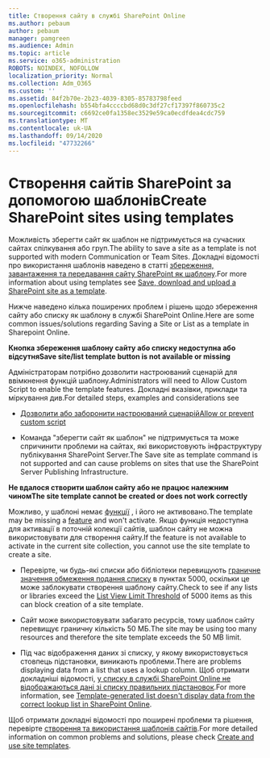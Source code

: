 ```yaml
---
title: Створення сайту в службі SharePoint Online
ms.author: pebaum
author: pebaum
manager: pamgreen
ms.audience: Admin
ms.topic: article
ms.service: o365-administration
ROBOTS: NOINDEX, NOFOLLOW
localization_priority: Normal
ms.collection: Adm_O365
ms.custom: ''
ms.assetid: 84f2b70e-2b23-4039-8305-85783798feed
ms.openlocfilehash: b554bfa4ccccbd68d0c3df27cf17397f860735c2
ms.sourcegitcommit: c6692ce0fa1358ec3529e59ca0ecdfdea4cdc759
ms.translationtype: MT
ms.contentlocale: uk-UA
ms.lasthandoff: 09/14/2020
ms.locfileid: "47732266"
---
```

# <a name="create-sharepoint-sites-using-templates"></a><span data-ttu-id="57d6d-102">Створення сайтів SharePoint за допомогою шаблонів</span><span class="sxs-lookup"><span data-stu-id="57d6d-102">Create SharePoint sites using templates</span></span>

<span data-ttu-id="57d6d-103">Можливість зберегти сайт як шаблон не підтримується на сучасних сайтах спілкування або груп.</span><span class="sxs-lookup"><span data-stu-id="57d6d-103">The ability to save a site as a template is not supported with modern Communication or Team Sites.</span></span> <span data-ttu-id="57d6d-104">Докладні відомості про використання шаблонів наведено в статті [збереження, завантаження та передавання сайту SharePoint як шаблону](https://docs.microsoft.com/sharepoint/dev/general-development/save-download-and-upload-a-sharepoint-site-as-a-template).</span><span class="sxs-lookup"><span data-stu-id="57d6d-104">For more information about using templates see [Save, download and upload a SharePoint site as a template](https://docs.microsoft.com/sharepoint/dev/general-development/save-download-and-upload-a-sharepoint-site-as-a-template).</span></span>

<span data-ttu-id="57d6d-105">Нижче наведено кілька поширених проблем і рішень щодо збереження сайту або списку як шаблону в службі SharePoint Online.</span><span class="sxs-lookup"><span data-stu-id="57d6d-105">Here are some common issues/solutions regarding Saving a Site or List as a template in Sharepoint Online.</span></span> 

<span data-ttu-id="57d6d-106">**Кнопка збереження шаблону сайту або списку недоступна або відсутня**</span><span class="sxs-lookup"><span data-stu-id="57d6d-106">**Save site/list template button is not available or missing**</span></span>

<span data-ttu-id="57d6d-107">Адміністраторам потрібно дозволити настроюваний сценарій для ввімкнення функцій шаблону.</span><span class="sxs-lookup"><span data-stu-id="57d6d-107">Administrators will need to Allow Custom Script to enable the template features.</span></span> <span data-ttu-id="57d6d-108">Докладні вказівки, приклади та міркування див.</span><span class="sxs-lookup"><span data-stu-id="57d6d-108">For detailed steps, examples and considerations see</span></span> 

- [<span data-ttu-id="57d6d-109">Дозволити або заборонити настроюваний сценарій</span><span class="sxs-lookup"><span data-stu-id="57d6d-109">Allow or prevent custom script</span></span>](https://docs.microsoft.com/sharepoint/allow-or-prevent-custom-script)

- <span data-ttu-id="57d6d-110">Команда "зберегти сайт як шаблон" не підтримується та може спричинити проблеми на сайтах, які використовують інфраструктуру публікування SharePoint Server.</span><span class="sxs-lookup"><span data-stu-id="57d6d-110">The Save site as template command is not supported and can cause problems on sites that use the SharePoint Server Publishing Infrastructure.</span></span>

<span data-ttu-id="57d6d-111">**Не вдалося створити шаблон сайту або не працює належним чином**</span><span class="sxs-lookup"><span data-stu-id="57d6d-111">**The site template cannot be created or does not work correctly**</span></span>

<span data-ttu-id="57d6d-112">Можливо, у шаблоні немає [функції](https://social.technet.microsoft.com/wiki/contents/articles/14423.sharepoint-2013-existing-features-guid.aspx) , і його не активовано.</span><span class="sxs-lookup"><span data-stu-id="57d6d-112">The template may be missing a [feature](https://social.technet.microsoft.com/wiki/contents/articles/14423.sharepoint-2013-existing-features-guid.aspx) and won't activate.</span></span> <span data-ttu-id="57d6d-113">Якщо функція недоступна для активації в поточній колекції сайтів, шаблон сайту не можна використовувати для створення сайту.</span><span class="sxs-lookup"><span data-stu-id="57d6d-113">If the feature is not available to activate in the current site collection, you cannot use the site template to create a site.</span></span>

- <span data-ttu-id="57d6d-114">Перевірте, чи будь-які списки або бібліотеки перевищують [граничне значення обмеження подання списку](https://support.office.com/article/Manage-large-lists-and-libraries-in-SharePoint-B8588DAE-9387-48C2-9248-C24122F07C59) в пунктах 5000, оскільки це може заблокувати створення шаблону сайту.</span><span class="sxs-lookup"><span data-stu-id="57d6d-114">Check to see if any lists or libraries exceed the [List View Limit Threshold](https://support.office.com/article/Manage-large-lists-and-libraries-in-SharePoint-B8588DAE-9387-48C2-9248-C24122F07C59) of 5000 items as this can block creation of a site template.</span></span>

- <span data-ttu-id="57d6d-115">Сайт може використовувати забагато ресурсів, тому шаблон сайту перевищує граничну кількість 50 МБ.</span><span class="sxs-lookup"><span data-stu-id="57d6d-115">The site may be using too many resources and therefore the site template exceeds the 50 MB limit.</span></span>


- <span data-ttu-id="57d6d-116">Під час відображення даних зі списку, у якому використовується стовпець підстановки, виникають проблеми.</span><span class="sxs-lookup"><span data-stu-id="57d6d-116">There are problems displaying data from a list that uses a lookup column.</span></span> <span data-ttu-id="57d6d-117">Щоб отримати докладніші відомості, [у списку в службі SharePoint Online не відображаються дані зі списку правильних підстановок](https://docs.microsoft.com/sharepoint/support/lists-and-libraries/template-generated-list-incorrect-data).</span><span class="sxs-lookup"><span data-stu-id="57d6d-117">For more information, see [Template-generated list doesn't display data from the correct lookup list in SharePoint Online](https://docs.microsoft.com/sharepoint/support/lists-and-libraries/template-generated-list-incorrect-data).</span></span>

<span data-ttu-id="57d6d-118">Щоб отримати докладні відомості про поширені проблеми та рішення, перевірте [створення та використання шаблонів сайтів](https://support.office.com/article/Create-and-use-site-templates-60371B0F-00E0-4C49-A844-34759EBDD989).</span><span class="sxs-lookup"><span data-stu-id="57d6d-118">For more detailed information on common problems and solutions, please check [Create and use site templates](https://support.office.com/article/Create-and-use-site-templates-60371B0F-00E0-4C49-A844-34759EBDD989).</span></span>



